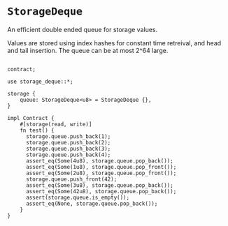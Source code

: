 # `StorageDeque`


An efficient double ended queue for storage values.

Values are stored using index hashes for constant time retreival, and head and tail insertion.
The queue can be at most 2^64 large.

```sway

contract;

use storage_deque::*;

storage {
    queue: StorageDeque<u8> = StorageDeque {},
}

impl Contract {
    #[storage(read, write)]
    fn test() {
      storage.queue.push_back(1);
      storage.queue.push_back(2);
      storage.queue.push_back(3);
      storage.queue.push_back(4);
      assert_eq(Some(4u8), storage.queue.pop_back());
      assert_eq(Some(1u8), storage.queue.pop_front());
      assert_eq(Some(2u8), storage.queue.pop_front());
      storage.queue.push_front(42);
      assert_eq(Some(3u8), storage.queue.pop_back());
      assert_eq(Some(42u8), storage.queue.pop_back());
      assert(storage.queue.is_empty());
      assert_eq(None, storage.queue.pop_back());
    }
}
```

